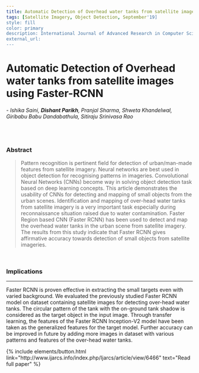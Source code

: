 ```yaml
---
title: Automatic Detection of Overhead water tanks from satellite images using Faster-RCNN
tags: [Satellite Imagery, Object Detection, September'19]
style: fill
color: primary
description: International Journal of Advanced Research in Computer Science
external_url: 
---
```



# Automatic Detection of Overhead water tanks from satellite images using Faster-RCNN

###### - _Ishika Saini, **Dishant Parikh**, Pranjal Sharma, Shweta Khandelwal, Giribabu Babu Dandabathula, Sitiraju Srinivasa Rao_

<br>

### Abstract
>Pattern recognition is pertinent field for detection of urban/man-made features from satellite imagery. Neural networks are best used in object detection for recognising patterns in imageries. Convolutional Neural Networks (CNNs) become way in solving object detection task based on deep learning concepts. This article demonstrates the usability of CNNs for detecting and mapping of small objects from the urban scenes. Identification and mapping of over-head water tanks from satellite imagery is a very important task especially during reconnaissance situation raised due to water contamination. Faster Region based CNN (Faster RCNN) has been used to detect and map the overhead water tanks in the urban scene from satellite imagery. The results from this study indicate that Faster RCNN gives affirmative accuracy towards detection of small objects from satellite imageries.

<br>

### Implications

---

Faster RCNN is proven effective in extracting the small targets even with varied background. We evaluated the previously studied Faster RCNN model on dataset containing satellite images for detecting over-head water tanks. The circular pattern of the tank with the on-ground tank shadow is considered as the target object in the input image. Through transfer learning, the features of the Faster RCNN Inception-V2 model have been taken as the generalized features for the target model. Further accuracy can be improved in future by adding more images in dataset with various patterns and features of the over-head water tanks. 

<p class="text-center">
{% include elements/button.html link="http://www.ijarcs.info/index.php/Ijarcs/article/view/6466" text="Read full paper" %}
</p>